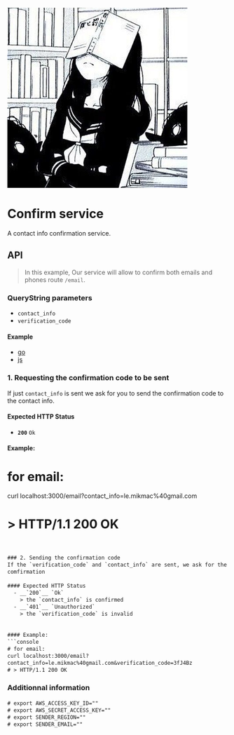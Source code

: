![](416aeba28c827174014c487ae9020cec.jpg)
# Confirm service

A contact info confirmation service.

## API

> In this example, Our service will allow to confirm both emails and phones
> route `/email`.

###  QueryString parameters
  - `contact_info`
  - `verification_code`

#### Example
  - [go](https://golang.org/pkg/net/url/#example_URL_Query)
  - [js](https://nodejs.org/api/url.html#url_class_urlsearchparams)


### 1. Requesting the confirmation code to be sent
If just `contact_info` is sent we ask for you to send the confirmation code to the contact info.

#### Expected HTTP Status
  - __`200`__ `Ok`

#### Example:
# for email:
curl localhost:3000/email?contact_info=le.mikmac%40gmail.com
# > HTTP/1.1 200 OK
```


### 2. Sending the confirmation code
If the `verification_code` and `contact_info` are sent, we ask for the comfirmation

#### Expected HTTP Status
  - __`200`__ `Ok`
    > the `contact_info` is confirmed
  - __`401`__ `Unauthorized`
    > the `verification_code` is invalid


#### Example:
```console
# for email:
curl localhost:3000/email?contact_info=le.mikmac%40gmail.com&verification_code=3fJ4Bz
# > HTTP/1.1 200 OK
```

### Additionnal information

```
# export AWS_ACCESS_KEY_ID=""
# export AWS_SECRET_ACCESS_KEY=""
# export SENDER_REGION=""
# export SENDER_EMAIL=""
```
